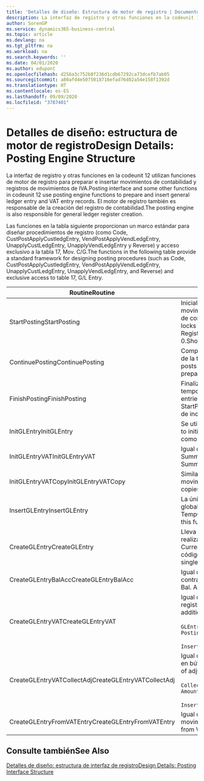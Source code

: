 ```yaml
---
title: 'Detalles de diseño: Estructura de motor de registro | Documentos de Microsoft'
description: La interfaz de registro y otras funciones en la codeunit 12 utilizan funciones de motor de registro para preparar e insertar movimientos de contabilidad y registros de movimientos de IVA. El motor de registro también es responsable de la creación del registro de contabilidad.
author: SorenGP
ms.service: dynamics365-business-central
ms.topic: article
ms.devlang: na
ms.tgt_pltfrm: na
ms.workload: na
ms.search.keywords: ''
ms.date: 04/01/2020
ms.author: edupont
ms.openlocfilehash: d256a3c752b8f236d1cdb67292ca73dcefb7ab05
ms.sourcegitcommit: a80afd4e5075018716efad76d82a54e158f1392d
ms.translationtype: HT
ms.contentlocale: es-ES
ms.lasthandoff: 09/09/2020
ms.locfileid: "3787401"
---
```

# <a name="design-details-posting-engine-structure"></a><span data-ttu-id="c5cb5-104">Detalles de diseño: estructura de motor de registro</span><span class="sxs-lookup"><span data-stu-id="c5cb5-104">Design Details: Posting Engine Structure</span></span>
<span data-ttu-id="c5cb5-105">La interfaz de registro y otras funciones en la codeunit 12 utilizan funciones de motor de registro para preparar e insertar movimientos de contabilidad y registros de movimientos de IVA.</span><span class="sxs-lookup"><span data-stu-id="c5cb5-105">Posting interface and some other functions in codeunit 12 use posting engine functions to prepare and insert general ledger entry and VAT entry records.</span></span> <span data-ttu-id="c5cb5-106">El motor de registro también es responsable de la creación del registro de contabilidad.</span><span class="sxs-lookup"><span data-stu-id="c5cb5-106">The posting engine is also responsible for general ledger register creation.</span></span>  
  
 <span data-ttu-id="c5cb5-107">Las funciones en la tabla siguiente proporcionan un marco estándar para diseñar procedimientos de registro (como Code, CustPostApplyCustledgEntry, VendPostApplyVendLedgEntry, UnapplyCustLedgEntry, UnapplyVendLedgEntry y Reverse) y acceso exclusivo a la tabla 17, Mov. C/G.</span><span class="sxs-lookup"><span data-stu-id="c5cb5-107">The functions in the following table provide a standard framework for designing posting procedures (such as Code, CustPostApplyCustledgEntry, VendPostApplyVendLedgEntry, UnapplyCustLedgEntry, UnapplyVendLedgEntry, and Reverse) and exclusive access to table 17, G/L Entry.</span></span>  
  
|<span data-ttu-id="c5cb5-108">Routine</span><span class="sxs-lookup"><span data-stu-id="c5cb5-108">Routine</span></span>|<span data-ttu-id="c5cb5-109">Description</span><span class="sxs-lookup"><span data-stu-id="c5cb5-109">Description</span></span>|  
|-------------|---------------------------------------|  
|<span data-ttu-id="c5cb5-110">StartPosting</span><span class="sxs-lookup"><span data-stu-id="c5cb5-110">StartPosting</span></span>|<span data-ttu-id="c5cb5-111">Inicializa el búfer de registro TempGLEntryBuf, bloquea las tablas de movimientos de contabilidad y de IVA e inicializa el periodo contable, el registro de contabilidad y el tipo de cambio.</span><span class="sxs-lookup"><span data-stu-id="c5cb5-111">Initializes posting buffer TempGLEntryBuf, locks G/L Entry and VAT Entry tables, and initializes Accounting Period, G/L Register, and Exchange Rate.</span></span> <span data-ttu-id="c5cb5-112">Si se le llama solo una vez, NextEntryNo es 0.</span><span class="sxs-lookup"><span data-stu-id="c5cb5-112">Should be called only once, then NextEntryNo is 0.</span></span>|  
|<span data-ttu-id="c5cb5-113">ContinuePosting</span><span class="sxs-lookup"><span data-stu-id="c5cb5-113">ContinuePosting</span></span>|<span data-ttu-id="c5cb5-114">Comprueba y registra el IVA no realizado para el incremento NextTransactionNo de la transacción anterior y prepara el registro de la línea siguiente.</span><span class="sxs-lookup"><span data-stu-id="c5cb5-114">Checks and posts unrealized VAT for previous transaction increment NextTransactionNo and prepares post of next line.</span></span>|  
|<span data-ttu-id="c5cb5-115">FinishPosting</span><span class="sxs-lookup"><span data-stu-id="c5cb5-115">FinishPosting</span></span>|<span data-ttu-id="c5cb5-116">Finaliza el registro insertando los movimientos de contabilidad desde el búfer temporal a la tabla de la base de datos.</span><span class="sxs-lookup"><span data-stu-id="c5cb5-116">Completes posting by inserting G/L entries from temporary buffer into database table.</span></span> <span data-ttu-id="c5cb5-117">Se utiliza siempre con StartPosting.</span><span class="sxs-lookup"><span data-stu-id="c5cb5-117">Always used together with StartPosting.</span></span> <span data-ttu-id="c5cb5-118">Comprueba la presencia de inconsistencias.</span><span class="sxs-lookup"><span data-stu-id="c5cb5-118">Checks for inconsistencies.</span></span>|  
|<span data-ttu-id="c5cb5-119">InitGLEntry</span><span class="sxs-lookup"><span data-stu-id="c5cb5-119">InitGLEntry</span></span>|<span data-ttu-id="c5cb5-120">Se utiliza para inicializar un nuevo movimiento de contabilidad para la línea</span><span class="sxs-lookup"><span data-stu-id="c5cb5-120">Used to initialize new G/L entry for Gen.</span></span> <span data-ttu-id="c5cb5-121">de diario general.</span><span class="sxs-lookup"><span data-stu-id="c5cb5-121">Jnl Line.</span></span> <span data-ttu-id="c5cb5-122">Devuelve GLEntry como parámetro.</span><span class="sxs-lookup"><span data-stu-id="c5cb5-122">Returns GLEntry as parameter.</span></span>|  
|<span data-ttu-id="c5cb5-123">InitGLEntryVAT</span><span class="sxs-lookup"><span data-stu-id="c5cb5-123">InitGLEntryVAT</span></span>|<span data-ttu-id="c5cb5-124">Igual que InitGLEntry, pero también asigna Cta. contrapartida y SummarizeVAT.</span><span class="sxs-lookup"><span data-stu-id="c5cb5-124">Same as InitGLEntry, but also assigns Bal. Account No. and SummarizeVAT.</span></span>|  
|<span data-ttu-id="c5cb5-125">InitGLEntryVATCopy</span><span class="sxs-lookup"><span data-stu-id="c5cb5-125">InitGLEntryVATCopy</span></span>|<span data-ttu-id="c5cb5-126">Similar a InitGLEntryVAT, pero también copia datos de grupos de registro desde movimientos de IVA antes de SummarizeVAT.</span><span class="sxs-lookup"><span data-stu-id="c5cb5-126">Similar to InitGLEntryVAT, but also copies posting groups data from VAT Entry before SummarizeVAT.</span></span>|  
|<span data-ttu-id="c5cb5-127">InsertGLEntry</span><span class="sxs-lookup"><span data-stu-id="c5cb5-127">InsertGLEntry</span></span>|<span data-ttu-id="c5cb5-128">La única función que inserta el movimiento de contabilidad general en la tabla global TempGLEntryBuf.</span><span class="sxs-lookup"><span data-stu-id="c5cb5-128">The only function that inserts G/L entry into global TempGLEntryBuf table.</span></span> <span data-ttu-id="c5cb5-129">Utilice siempre esta función para insertar.</span><span class="sxs-lookup"><span data-stu-id="c5cb5-129">Always use this function for insert.</span></span>|  
|<span data-ttu-id="c5cb5-130">CreateGLEntry</span><span class="sxs-lookup"><span data-stu-id="c5cb5-130">CreateGLEntry</span></span>|<span data-ttu-id="c5cb5-131">Lleva a cabo una acción InitGLEntry, asigna un importe adicional de divisa y realiza una acción InsertGLEntry.</span><span class="sxs-lookup"><span data-stu-id="c5cb5-131">Performs an InitGLEntry, assigns Additional Currency Amount, and then performs InsertGLEntry.</span></span> <span data-ttu-id="c5cb5-132">Reemplaza varias líneas de código con una sola llamada a función.</span><span class="sxs-lookup"><span data-stu-id="c5cb5-132">Replaces several lines of code with a single function call.</span></span>|  
|<span data-ttu-id="c5cb5-133">CreateGLEntryBalAcc</span><span class="sxs-lookup"><span data-stu-id="c5cb5-133">CreateGLEntryBalAcc</span></span>|<span data-ttu-id="c5cb5-134">Igual que CreateGLEntry, pero también asigna Tipo contrapartida y Cta. contrapartida.</span><span class="sxs-lookup"><span data-stu-id="c5cb5-134">Same as CreateGLEntry, but also assigns Bal. Account Type and Bal. Account No.</span></span>|  
|<span data-ttu-id="c5cb5-135">CreateGLEntryVAT</span><span class="sxs-lookup"><span data-stu-id="c5cb5-135">CreateGLEntryVAT</span></span>|<span data-ttu-id="c5cb5-136">Igual que CreateGLEntry, pero con procesamiento adicional para grupos de registro y guardado en búfer temporal de IVA:</span><span class="sxs-lookup"><span data-stu-id="c5cb5-136">Same as CreateGLEntry, but with additional processing for posting groups and saving to temporary VAT buffer:</span></span><br /><br /> `GLEntry.CopyPostingGroupsFromDtldCVBuf(DtldCVLedgEntryBuf,GenJnlLine."Gen. Posting Type");`<br /><br /> `InsertVATEntriesFromTemp(DtldCVLedgEntryBuf,GLEntry);`|  
|<span data-ttu-id="c5cb5-137">CreateGLEntryVATCollectAdj</span><span class="sxs-lookup"><span data-stu-id="c5cb5-137">CreateGLEntryVATCollectAdj</span></span>|<span data-ttu-id="c5cb5-138">Igual que CreateGLEntry, pero con recopilación adicional de ajustes y guardado en búfer temporal de IVA:</span><span class="sxs-lookup"><span data-stu-id="c5cb5-138">Same as CreateGLEntry, but with additional collection of adjustments and saving to temporary VAT buffer:</span></span><br /><br /> `CollectAdjustment(AdjAmount,GLEntry.Amount,GLEntry."Additional-Currency Amount",OriginalDateSet);`<br /><br /> `InsertVATEntriesFromTemp(DtldCVLedgEntryBuf,GLEntry);`|  
|<span data-ttu-id="c5cb5-139">CreateGLEntryFromVATEntry</span><span class="sxs-lookup"><span data-stu-id="c5cb5-139">CreateGLEntryFromVATEntry</span></span>|<span data-ttu-id="c5cb5-140">Igual que CreateGLEntry, pero también copia grupos de registro desde movimientos de IVA.</span><span class="sxs-lookup"><span data-stu-id="c5cb5-140">Same as CreateGLEntry, but also copies posting groups from VAT entry.</span></span>|  
  
## <a name="see-also"></a><span data-ttu-id="c5cb5-141">Consulte también</span><span class="sxs-lookup"><span data-stu-id="c5cb5-141">See Also</span></span>  
 [<span data-ttu-id="c5cb5-142">Detalles de diseño: estructura de interfaz de registro</span><span class="sxs-lookup"><span data-stu-id="c5cb5-142">Design Details: Posting Interface Structure</span></span>](design-details-posting-interface-structure.md)